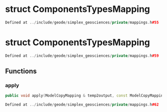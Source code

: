 # struct ComponentsTypesMapping

```cpp
Defined at ../include/geode/simplex_geosciences/private/mappings.h#55
```

# struct ComponentsTypesMapping

```cpp
Defined at ../include/geode/simplex_geosciences/private/mappings.h#59
```

## Functions

### apply

```cpp
public void apply(ModelCopyMapping & temp2output, const ModelCopyMapping & input2temp, const ModelCopyMapping & input2output)
```

```cpp
Defined at ../include/geode/simplex_geosciences/private/mappings.h#62
```



